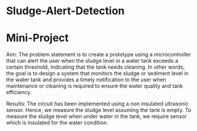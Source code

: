 # Sludge-Alert-Detection
# Mini-Project
Aim:
The problem statement is to create a prototype using a microcontroller that can alert the user when the sludge level in a water tank exceeds a certain threshold, indicating that the tank needs cleaning. In other words, the goal is to design a system that monitors the sludge or sediment level in the water tank and provides a timely notification to the user when maintenance or cleaning is required to ensure the water quality and tank efficiency.

Results:
The circuit has been implemented using a non insulated ultrasonic sensor. Hence, we measure the sludge level assuming the tank is empty. To measure the sludge level when under water in the tank, we require sensor which is insulated for the water condition. 
